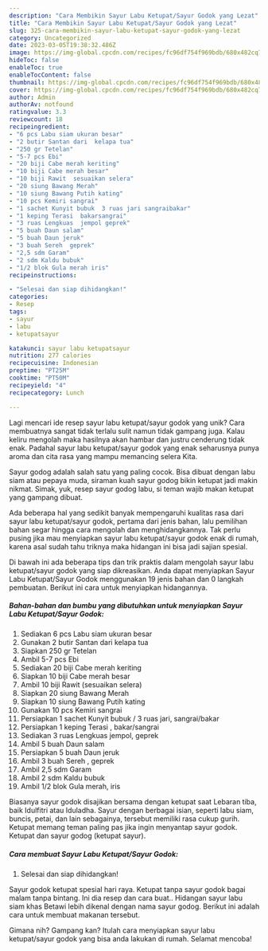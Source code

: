 ```yaml
---
description: "Cara Membikin Sayur Labu Ketupat/Sayur Godok yang Lezat"
title: "Cara Membikin Sayur Labu Ketupat/Sayur Godok yang Lezat"
slug: 325-cara-membikin-sayur-labu-ketupat-sayur-godok-yang-lezat
category: Uncategorized
date: 2023-03-05T19:38:32.486Z
image: https://img-global.cpcdn.com/recipes/fc96df754f969bdb/680x482cq70/sayur-labu-ketupatsayur-godok-foto-resep-utama.jpg
hideToc: false
enableToc: true
enableTocContent: false
thumbnail: https://img-global.cpcdn.com/recipes/fc96df754f969bdb/680x482cq70/sayur-labu-ketupatsayur-godok-foto-resep-utama.jpg
cover: https://img-global.cpcdn.com/recipes/fc96df754f969bdb/680x482cq70/sayur-labu-ketupatsayur-godok-foto-resep-utama.jpg
author: Admin
authorAv: notfound
ratingvalue: 3.3
reviewcount: 18
recipeingredient:
- "6 pcs Labu siam ukuran besar"
- "2 butir Santan dari  kelapa tua"
- "250 gr Tetelan"
- "5-7 pcs Ebi"
- "20 biji Cabe merah keriting"
- "10 biji Cabe merah besar"
- "10 biji Rawit  sesuaikan selera"
- "20 siung Bawang Merah"
- "10 siung Bawang Putih kating"
- "10 pcs Kemiri sangrai"
- "1 sachet Kunyit bubuk  3 ruas jari sangraibakar"
- "1 keping Terasi  bakarsangrai"
- "3 ruas Lengkuas  jempol geprek"
- "5 buah Daun salam"
- "5 buah Daun jeruk"
- "3 buah Sereh  geprek"
- "2,5 sdm Garam"
- "2 sdm Kaldu bubuk"
- "1/2 blok Gula merah iris"
recipeinstructions:

- "Selesai dan siap dihidangkan!"
categories:
- Resep
tags:
- sayur
- labu
- ketupatsayur

katakunci: sayur labu ketupatsayur 
nutrition: 277 calories
recipecuisine: Indonesian
preptime: "PT25M"
cooktime: "PT50M"
recipeyield: "4"
recipecategory: Lunch

---
```





Lagi mencari ide resep sayur labu ketupat/sayur godok yang unik? Cara membuatnya sangat tidak terlalu sulit namun tidak gampang juga. Kalau keliru mengolah maka hasilnya akan hambar dan justru cenderung tidak enak. Padahal sayur labu ketupat/sayur godok yang enak seharusnya punya aroma dan cita rasa yang mampu memancing selera Kita.





Sayur godog adalah salah satu yang paling cocok. Bisa dibuat dengan labu siam atau pepaya muda, siraman kuah sayur godog bikin ketupat jadi makin nikmat. Simak, yuk, resep sayur godog labu, si teman wajib makan ketupat yang gampang dibuat.

Ada beberapa hal yang sedikit banyak mempengaruhi kualitas rasa dari sayur labu ketupat/sayur godok, pertama dari jenis bahan, lalu pemilihan bahan segar hingga cara mengolah dan menghidangkannya. Tak perlu pusing jika mau menyiapkan sayur labu ketupat/sayur godok enak di rumah, karena asal sudah tahu triknya maka hidangan ini bisa jadi sajian spesial.






Di bawah ini ada beberapa tips dan trik praktis dalam mengolah sayur labu ketupat/sayur godok yang siap dikreasikan. Anda dapat menyiapkan Sayur Labu Ketupat/Sayur Godok menggunakan 19 jenis bahan dan 0 langkah pembuatan. Berikut ini cara untuk menyiapkan hidangannya.

<!--inarticleads1-->

##### Bahan-bahan dan bumbu yang dibutuhkan untuk menyiapkan Sayur Labu Ketupat/Sayur Godok:

1. Sediakan 6 pcs Labu siam ukuran besar
1. Gunakan 2 butir Santan dari  kelapa tua
1. Siapkan 250 gr Tetelan
1. Ambil 5-7 pcs Ebi
1. Sediakan 20 biji Cabe merah keriting
1. Siapkan 10 biji Cabe merah besar
1. Ambil 10 biji Rawit  (sesuaikan selera)
1. Siapkan 20 siung Bawang Merah
1. Siapkan 10 siung Bawang Putih kating
1. Gunakan 10 pcs Kemiri sangrai
1. Persiapkan 1 sachet Kunyit bubuk / 3 ruas jari, sangrai/bakar
1. Persiapkan 1 keping Terasi , bakar/sangrai
1. Sediakan 3 ruas Lengkuas  jempol, geprek
1. Ambil 5 buah Daun salam
1. Persiapkan 5 buah Daun jeruk
1. Ambil 3 buah Sereh , geprek
1. Ambil 2,5 sdm Garam
1. Ambil 2 sdm Kaldu bubuk
1. Ambil 1/2 blok Gula merah, iris


Biasanya sayur godok disajikan bersama dengan ketupat saat Lebaran tiba, baik Idulfitri atau Iduladha. Sayur dengan berbagai isian, seperti labu siam, buncis, petai, dan lain sebagainya, tersebut memiliki rasa cukup gurih. Ketupat memang teman paling pas jika ingin menyantap sayur godok. Ketupat dan sayur godog (ketupat sayur). 

<!--inarticleads2-->

##### Cara membuat Sayur Labu Ketupat/Sayur Godok:


1. Selesai dan siap dihidangkan!

Sayur godok ketupat spesial hari raya. Ketupat tanpa sayur godok bagai malam tanpa bintang. Ini dia resep dan cara buat.. Hidangan sayur labu siam khas Betawi lebih dikenal dengan nama sayur godog. Berikut ini adalah cara untuk membuat makanan tersebut. 

Gimana nih? Gampang kan? Itulah cara menyiapkan sayur labu ketupat/sayur godok yang bisa anda lakukan di rumah. Selamat mencoba!
